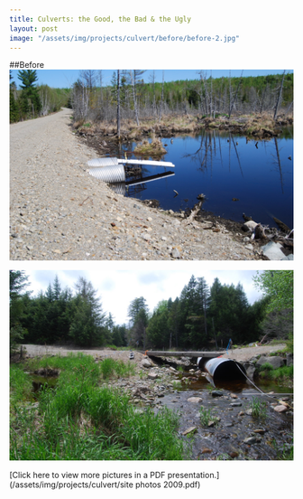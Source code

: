 ```yaml
---
title: Culverts: the Good, the Bad & the Ugly
layout: post
image: "/assets/img/projects/culvert/before/before-2.jpg"
---
```

##Before
![](/assets/img/projects/culvert/before/before-1.jpg)

![](/assets/img/projects/culvert/before/before-2.jpg)

[Click here to view more pictures in a PDF presentation.](/assets/img/projects/culvert/site photos 2009.pdf)